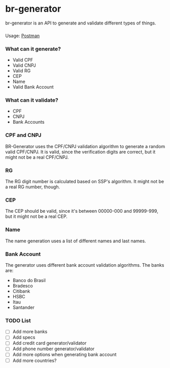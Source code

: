 # br-generator

br-generator is an API to generate and validate different types of things.

### 
Usage: [Postman](https://documenter.getpostman.com/view/2450131/br-generator/6n8wrEc)

### What can it generate?

  - Valid CPF
  - Valid CNPJ
  - Valid RG
  - CEP
  - Name
  - Valid Bank Account
  
### What can it validate?

  - CPF
  - CNPJ
  - Bank Accounts

### CPF and CNPJ

BR-Generator uses the CPF/CNPJ validation algorithm to generate a random valid CPF/CNPJ. It is valid, since the verification digits are correct, but it might not be a real CPF/CNPJ.

### RG

The RG digit number is calculated based on SSP's algorithm. It might not be a real RG number, though.

### CEP

The CEP should be valid, since it's between 00000-000 and 99999-999, but it might not be a real CEP.

### Name

The name generation uses a list of different names and last names.

### Bank Account

The generator uses different bank account validation algorithms. The banks are:

 - Banco do Brasil
 - Bradesco
 - Citibank
 - HSBC
 - Itau
 - Santander

### TODO List

 - [ ] Add more banks
 - [ ] Add specs
 - [ ] Add credit card generator/validator
 - [ ] Add phone number generator/validator
 - [ ] Add more options when generating bank account
 - [ ] Add more countries?